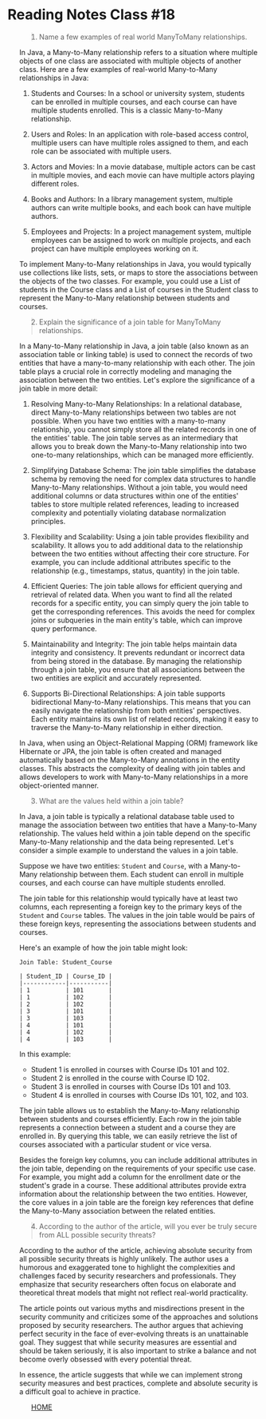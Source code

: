 # Reading Notes Class #18
<ol>

><li> Name a few examples of real world ManyToMany relationships.

In Java, a Many-to-Many relationship refers to a situation where multiple objects of one class are associated with multiple objects of another class. Here are a few examples of real-world Many-to-Many relationships in Java:

1. Students and Courses: In a school or university system, students can be enrolled in multiple courses, and each course can have multiple students enrolled. This is a classic Many-to-Many relationship.

2. Users and Roles: In an application with role-based access control, multiple users can have multiple roles assigned to them, and each role can be associated with multiple users.

3. Actors and Movies: In a movie database, multiple actors can be cast in multiple movies, and each movie can have multiple actors playing different roles.

4. Books and Authors: In a library management system, multiple authors can write multiple books, and each book can have multiple authors.

5. Employees and Projects: In a project management system, multiple employees can be assigned to work on multiple projects, and each project can have multiple employees working on it.

To implement Many-to-Many relationships in Java, you would typically use collections like lists, sets, or maps to store the associations between the objects of the two classes. For example, you could use a List of students in the Course class and a List of courses in the Student class to represent the Many-to-Many relationship between students and courses.

</li>

><li> Explain the significance of a join table for ManyToMany relationships.

In a Many-to-Many relationship in Java, a join table (also known as an association table or linking table) is used to connect the records of two entities that have a many-to-many relationship with each other. The join table plays a crucial role in correctly modeling and managing the association between the two entities. Let's explore the significance of a join table in more detail:

1. Resolving Many-to-Many Relationships:
In a relational database, direct Many-to-Many relationships between two tables are not possible. When you have two entities with a many-to-many relationship, you cannot simply store all the related records in one of the entities' table. The join table serves as an intermediary that allows you to break down the Many-to-Many relationship into two one-to-many relationships, which can be managed more efficiently.

2. Simplifying Database Schema:
The join table simplifies the database schema by removing the need for complex data structures to handle Many-to-Many relationships. Without a join table, you would need additional columns or data structures within one of the entities' tables to store multiple related references, leading to increased complexity and potentially violating database normalization principles.

3. Flexibility and Scalability:
Using a join table provides flexibility and scalability. It allows you to add additional data to the relationship between the two entities without affecting their core structure. For example, you can include additional attributes specific to the relationship (e.g., timestamps, status, quantity) in the join table.

4. Efficient Queries:
The join table allows for efficient querying and retrieval of related data. When you want to find all the related records for a specific entity, you can simply query the join table to get the corresponding references. This avoids the need for complex joins or subqueries in the main entity's table, which can improve query performance.

5. Maintainability and Integrity:
The join table helps maintain data integrity and consistency. It prevents redundant or incorrect data from being stored in the database. By managing the relationship through a join table, you ensure that all associations between the two entities are explicit and accurately represented.

6. Supports Bi-Directional Relationships:
A join table supports bidirectional Many-to-Many relationships. This means that you can easily navigate the relationship from both entities' perspectives. Each entity maintains its own list of related records, making it easy to traverse the Many-to-Many relationship in either direction.

In Java, when using an Object-Relational Mapping (ORM) framework like Hibernate or JPA, the join table is often created and managed automatically based on the Many-to-Many annotations in the entity classes. This abstracts the complexity of dealing with join tables and allows developers to work with Many-to-Many relationships in a more object-oriented manner.

</li>

><li> What are the values held within a join table?

In Java, a join table is typically a relational database table used to manage the association between two entities that have a Many-to-Many relationship. The values held within a join table depend on the specific Many-to-Many relationship and the data being represented. Let's consider a simple example to understand the values in a join table.

Suppose we have two entities: `Student` and `Course`, with a Many-to-Many relationship between them. Each student can enroll in multiple courses, and each course can have multiple students enrolled.

The join table for this relationship would typically have at least two columns, each representing a foreign key to the primary keys of the `Student` and `Course` tables. The values in the join table would be pairs of these foreign keys, representing the associations between students and courses.

Here's an example of how the join table might look:

```
Join Table: Student_Course

| Student_ID | Course_ID |
|------------|-----------|
| 1          | 101       |
| 1          | 102       |
| 2          | 102       |
| 3          | 101       |
| 3          | 103       |
| 4          | 101       |
| 4          | 102       |
| 4          | 103       |
```

In this example:

- Student 1 is enrolled in courses with Course IDs 101 and 102.
- Student 2 is enrolled in the course with Course ID 102.
- Student 3 is enrolled in courses with Course IDs 101 and 103.
- Student 4 is enrolled in courses with Course IDs 101, 102, and 103.

The join table allows us to establish the Many-to-Many relationship between students and courses efficiently. Each row in the join table represents a connection between a student and a course they are enrolled in. By querying this table, we can easily retrieve the list of courses associated with a particular student or vice versa.

Besides the foreign key columns, you can include additional attributes in the join table, depending on the requirements of your specific use case. For example, you might add a column for the enrollment date or the student's grade in a course. These additional attributes provide extra information about the relationship between the two entities. However, the core values in a join table are the foreign key references that define the Many-to-Many association between the related entities.

</li>


><li> According to the author of the article, will you ever be truly secure from ALL possible security threats?

According to the author of the article, achieving absolute security from all possible security threats is highly unlikely. The author uses a humorous and exaggerated tone to highlight the complexities and challenges faced by security researchers and professionals. They emphasize that security researchers often focus on elaborate and theoretical threat models that might not reflect real-world practicality.

The article points out various myths and misdirections present in the security community and criticizes some of the approaches and solutions proposed by security researchers. The author argues that achieving perfect security in the face of ever-evolving threats is an unattainable goal. They suggest that while security measures are essential and should be taken seriously, it is also important to strike a balance and not become overly obsessed with every potential threat.

In essence, the article suggests that while we can implement strong security measures and best practices, complete and absolute security is a difficult goal to achieve in practice.

</li>


<ol>

[HOME](../README.md)
